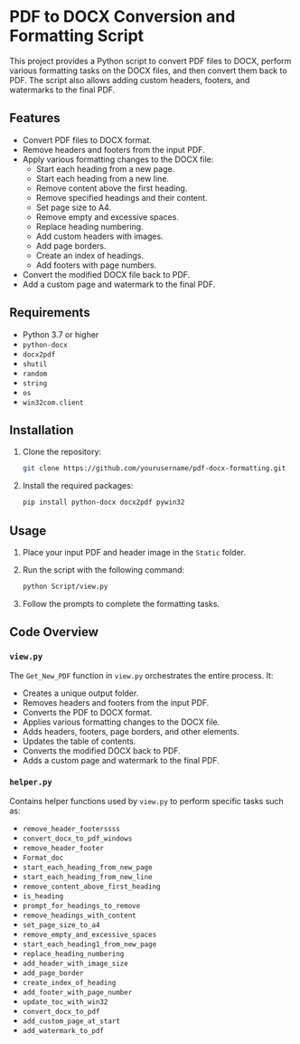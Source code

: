 # PDF to DOCX Conversion and Formatting Script

This project provides a Python script to convert PDF files to DOCX, perform various formatting tasks on the DOCX files, and then convert them back to PDF. The script also allows adding custom headers, footers, and watermarks to the final PDF.

## Features

- Convert PDF files to DOCX format.
- Remove headers and footers from the input PDF.
- Apply various formatting changes to the DOCX file:
  - Start each heading from a new page.
  - Start each heading from a new line.
  - Remove content above the first heading.
  - Remove specified headings and their content.
  - Set page size to A4.
  - Remove empty and excessive spaces.
  - Replace heading numbering.
  - Add custom headers with images.
  - Add page borders.
  - Create an index of headings.
  - Add footers with page numbers.
- Convert the modified DOCX file back to PDF.
- Add a custom page and watermark to the final PDF.

## Requirements

- Python 3.7 or higher
- `python-docx`
- `docx2pdf`
- `shutil`
- `random`
- `string`
- `os`
- `win32com.client`

## Installation

1. Clone the repository:
    ```sh
    git clone https://github.com/yourusername/pdf-docx-formatting.git
    ```

2. Install the required packages:
    ```sh
    pip install python-docx docx2pdf pywin32
    ```

## Usage

1. Place your input PDF and header image in the `Static` folder.
2. Run the script with the following command:
    ```sh
    python Script/view.py
    ```

3. Follow the prompts to complete the formatting tasks.

## Code Overview

### `view.py`

The `Get_New_PDF` function in `view.py` orchestrates the entire process. It:
- Creates a unique output folder.
- Removes headers and footers from the input PDF.
- Converts the PDF to DOCX format.
- Applies various formatting changes to the DOCX file.
- Adds headers, footers, page borders, and other elements.
- Updates the table of contents.
- Converts the modified DOCX back to PDF.
- Adds a custom page and watermark to the final PDF.

### `helper.py`

Contains helper functions used by `view.py` to perform specific tasks such as:
- `remove_header_footerssss`
- `convert_docx_to_pdf_windows`
- `remove_header_footer`
- `Format_doc`
- `start_each_heading_from_new_page`
- `start_each_heading_from_new_line`
- `remove_content_above_first_heading`
- `is_heading`
- `prompt_for_headings_to_remove`
- `remove_headings_with_content`
- `set_page_size_to_a4`
- `remove_empty_and_excessive_spaces`
- `start_each_heading1_from_new_page`
- `replace_heading_numbering`
- `add_header_with_image_size`
- `add_page_border`
- `create_index_of_heading`
- `add_footer_with_page_number`
- `update_toc_with_win32`
- `convert_docx_to_pdf`
- `add_custom_page_at_start`
- `add_watermark_to_pdf`
